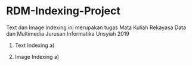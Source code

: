 # RDM-Indexing-Project
Text dan Image Indexing ini merupakan tugas Mata Kuliah Rekayasa Data dan Multimedia Jurusan Informatika Unsyiah 2019

1. Text Indexing
    a) 

2. Image Indexing
    a)